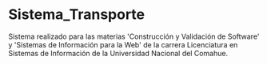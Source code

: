 # Sistema_Transporte

Sistema realizado para las materias 'Construcción y Validación de Software' y 'Sistemas de Información para la Web' de la carrera Licenciatura en Sistemas de Información de la Universidad Nacional del Comahue.

